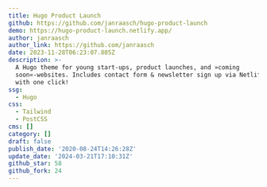 ```yaml
---
title: Hugo Product Launch
github: https://github.com/janraasch/hugo-product-launch
demo: https://hugo-product-launch.netlify.app/
author: janraasch
author_link: https://github.com/janraasch
date: 2023-11-28T06:23:07.805Z
description: >-
  A Hugo theme for young start-ups, product launches, and »coming
  soon«-websites. Includes contact form & newsletter sign up via Netlify. Deploy
  with one click!
ssg:
  - Hugo
css:
  - Tailwind
  - PostCSS
cms: []
category: []
draft: false
publish_date: '2020-08-24T14:26:28Z'
update_date: '2024-03-21T17:10:31Z'
github_star: 58
github_fork: 24
---
```

